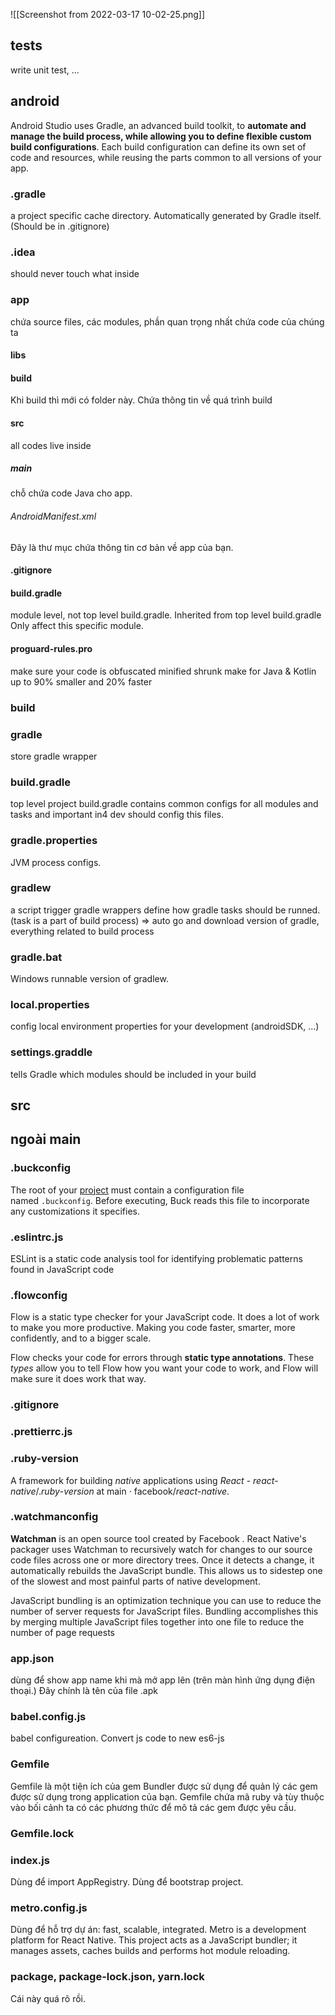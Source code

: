 ![[Screenshot from 2022-03-17 10-02-25.png]]
## __tests__ 
write unit test, ...


## android
Android Studio uses Gradle, an advanced build toolkit, to **automate and manage the build process, while allowing you to define flexible custom build configurations**. Each build configuration can define its own set of code and resources, while reusing the parts common to all versions of your app.
### .gradle
a project specific cache directory. Automatically generated by Gradle itself.
(Should be in .gitignore)
### .idea
should never touch what inside
### app
chứa source files, các modules, phần quan trọng nhất chứa code của chúng ta
#### libs
#### build
Khi build thì mới có folder này. Chứa thông tin về quá trình build
#### src
all codes live inside
##### main
chỗ chứa code Java cho app.
###### AndroidManifest.xml
Đây là thư mục chứa thông tin cơ bản về app của bạn. 
#### .gitignore
#### build.gradle
module level, not top level build.gradle.
Inherited from top level build.gradle
Only affect this specific module. 
#### proguard-rules.pro
make sure your code is obfuscated minified shrunk 
make for Java & Kotlin up to 90% smaller and 20% faster
### build
### gradle
store gradle wrapper
### build.gradle
top level project build.gradle
contains common configs for all modules and tasks and important in4 
dev should config this files.
### gradle.properties
JVM process configs. 
### gradlew
a script trigger gradle wrappers
define how gradle tasks should be runned. (task is a part of build process)
=> auto go and download version of gradle, everything related to build process
### gradle.bat
Windows runnable version of gradlew. 
### local.properties
config local environment properties for your development (androidSDK, ...)
### settings.graddle
tells Gradle which modules should be included in your build


## src


## ngoài main
### .buckconfig	
The root of your [project](https://buck.build/about/overview.html) must contain a configuration file named `.buckconfig`. Before executing, Buck reads this file to incorporate any customizations it specifies.
### .eslintrc.js
ESLint is a static code analysis tool for identifying problematic patterns found in JavaScript code
### .flowconfig
Flow is a static type checker for your JavaScript code. It does a lot of work to make you more productive. Making you code faster, smarter, more confidently, and to a bigger scale.

Flow checks your code for errors through **static type annotations**. These _types_ allow you to tell Flow how you want your code to work, and Flow will make sure it does work that way.
### .gitignore
### .prettierrc.js
### .ruby-version
A framework for building _native_ applications using _React_ - _react_-_native_/._ruby_-_version_ at main · facebook/_react_-_native_.
### .watchmanconfig
**Watchman** is an open source tool created by Facebook . React Native's packager uses Watchman to recursively watch for changes to our source code files across one or more directory trees. Once it detects a change, it automatically rebuilds the JavaScript bundle. This allows us to sidestep one of the slowest and most painful parts of native development.

JavaScript bundling is an optimization technique you can use to reduce the number of server requests for JavaScript files. Bundling accomplishes this by merging multiple JavaScript files together into one file to reduce the number of page requests
### app.json
dùng để show app name khi mà mở app lên (trên màn hình ứng dụng điện thoại.) Đây chính là tên của file .apk
### babel.config.js
babel configureation.
Convert js code to new es6-js
### Gemfile
 Gemfile là một tiện ích của gem Bundler được sử dụng để quản lý các gem được sử dụng trong application của bạn. Gemfile chứa mã ruby và tùy thuộc vào bối cảnh ta có các phương thức để mô tả các gem được yêu cầu.
### Gemfile.lock
### index.js
Dùng để import AppRegistry. 
Dùng để bootstrap project.
### metro.config.js
Dùng để hỗ trợ dự án: fast, scalable, integrated.
Metro is a development platform for React Native. This project acts as a JavaScript bundler; it manages assets, caches builds and performs hot module reloading.
### package, package-lock.json, yarn.lock
Cái này quá rõ rồi. 